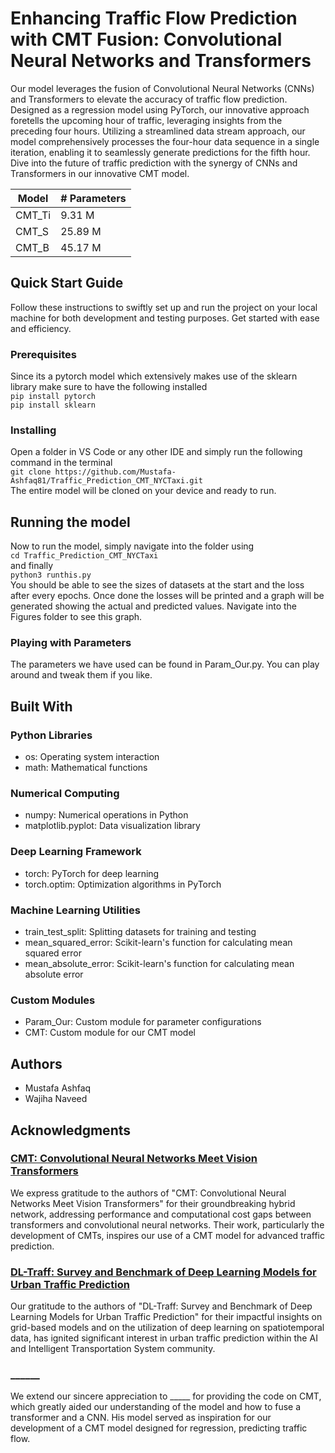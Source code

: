 # Enhancing Traffic Flow Prediction with CMT Fusion: Convolutional Neural Networks and Transformers

Our model leverages the fusion of Convolutional Neural Networks (CNNs) and Transformers to elevate the accuracy of traffic flow prediction. Designed as a regression model using PyTorch, our innovative approach foretells the upcoming hour of traffic, leveraging insights from the preceding four hours. Utilizing a streamlined data stream approach, our model comprehensively processes the four-hour data sequence in a single iteration, enabling it to seamlessly generate predictions for the fifth hour. Dive into the future of traffic prediction with the synergy of CNNs and Transformers in our innovative CMT model.

| Model         | # Parameters |
|---------------|------------|
| CMT_Ti        | 9.31 M     |
| CMT_S         | 25.89 M    |
| CMT_B         | 45.17 M    |

## Quick Start Guide

Follow these instructions to swiftly set up and run the project on your local machine for both development and testing purposes. Get started with ease and efficiency.

### Prerequisites

Since its a pytorch model which extensively makes use of the sklearn library make sure to have the following installed     
```pip install pytorch```      
```pip install sklearn```

### Installing

Open a folder in VS Code or any other IDE and simply run the following command in the terminal     
```git clone https://github.com/Mustafa-Ashfaq81/Traffic_Prediction_CMT_NYCTaxi.git```       
The entire model will be cloned on your device and ready to run.

## Running the model

Now to run the model, simply navigate into the folder using           
```cd Traffic_Prediction_CMT_NYCTaxi```     
and finally     
```python3 runthis.py```        
You should be able to see the sizes of datasets at the start and the loss after every epochs. Once done the losses will be printed and a graph will be generated showing the actual and predicted values. Navigate into the Figures folder to see this graph.

### Playing with Parameters

The parameters we have used can be found in Param_Our.py. You can play around and tweak them if you like.

## Built With
### Python Libraries
- os: Operating system interaction      
- math: Mathematical functions   
### Numerical Computing
- numpy: Numerical operations in Python   
- matplotlib.pyplot: Data visualization library  
### Deep Learning Framework
- torch: PyTorch for deep learning    
- torch.optim: Optimization algorithms in PyTorch 
### Machine Learning Utilities
- train_test_split: Splitting datasets for training and testing
- mean_squared_error: Scikit-learn's function for calculating mean squared error
- mean_absolute_error: Scikit-learn's function for calculating mean absolute error
### Custom Modules
- Param_Our: Custom module for parameter configurations
- CMT: Custom module for our CMT model

## Authors

- Mustafa Ashfaq 
- Wajiha Naveed

## Acknowledgments
### [CMT: Convolutional Neural Networks Meet Vision Transformers](https://arxiv.org/abs/2107.06263v2)
We express gratitude to the authors of "CMT: Convolutional Neural Networks Meet Vision Transformers" for their groundbreaking hybrid network, addressing performance and computational cost gaps between transformers and convolutional neural networks. Their work, particularly the development of CMTs, inspires our use of a CMT model for advanced traffic prediction.

### [DL-Traff: Survey and Benchmark of Deep Learning Models for Urban Traffic Prediction](https://arxiv.org/abs/2108.09091)
Our gratitude to the authors of "DL-Traff: Survey and Benchmark of Deep Learning Models for Urban Traffic Prediction" for their impactful insights on grid-based models and on the utilization of deep learning on spatiotemporal data, has ignited significant interest in urban traffic prediction within the AI and Intelligent Transportation System community.

### ______
We extend our sincere appreciation to _____ for providing the code on CMT, which greatly aided our understanding of the model and how to fuse a transformer and a CNN. His model served as inspiration for our development of a CMT model designed for regression, predicting traffic flow.


